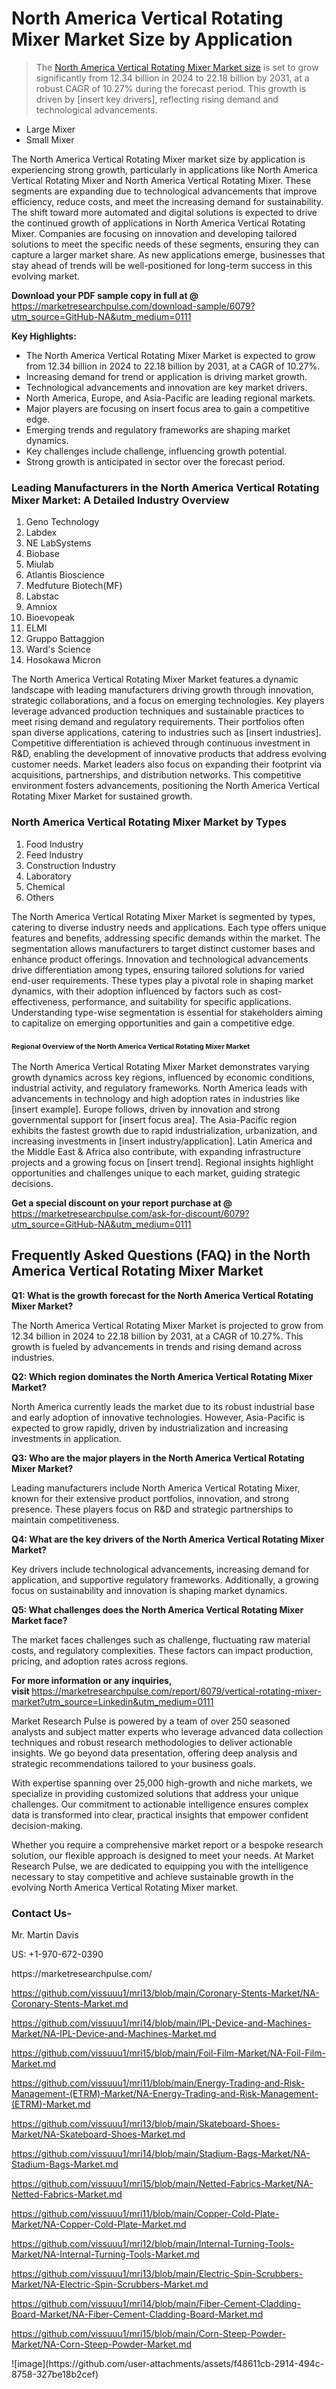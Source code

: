 <h1>North America Vertical Rotating Mixer Market&nbsp;Size by Application</h1><blockquote><p>The <a href="https://marketresearchpulse.com/download-sample/6079?utm_source=GitHub-NA&amp;utm_medium=0111">North America Vertical Rotating Mixer Market size</a> is set to grow significantly from 12.34 billion in 2024 to 22.18 billion by 2031, at a robust CAGR of 10.27% during the forecast period. This growth is driven by [insert key drivers], reflecting rising demand and technological advancements.</p></blockquote><ul><li>Large Mixer<li> Small Mixer</li></ul><p>The North America Vertical Rotating Mixer market size by application is experiencing strong growth, particularly in applications like North America Vertical Rotating Mixer and North America Vertical Rotating Mixer. These segments are expanding due to technological advancements that improve efficiency, reduce costs, and meet the increasing demand for sustainability. The shift toward more automated and digital solutions is expected to drive the continued growth of applications in North America Vertical Rotating Mixer. Companies are focusing on innovation and developing tailored solutions to meet the specific needs of these segments, ensuring they can capture a larger market share. As new applications emerge, businesses that stay ahead of trends will be well-positioned for long-term success in this evolving market.</p><p><strong>Download your PDF sample copy in full at @ </strong><a href="https://marketresearchpulse.com/download-sample/6079?utm_source=GitHub-NA&amp;utm_medium=0111">https://marketresearchpulse.com/download-sample/6079?utm_source=GitHub-NA&amp;utm_medium=0111</a></p><p><strong>Key Highlights: </strong></p><ul><li>The North America Vertical Rotating Mixer Market is expected to grow from 12.34 billion in 2024 to 22.18 billion by 2031, at a CAGR of 10.27%.</li><li>Increasing demand for trend or application is driving market growth.</li><li>Technological advancements and innovation are key market drivers.</li><li>North America, Europe, and Asia-Pacific are leading regional markets.</li><li>Major players are focusing on insert focus area to gain a competitive edge.</li><li>Emerging trends and regulatory frameworks are shaping market dynamics.</li><li>Key challenges include challenge, influencing growth potential.</li><li>Strong growth is anticipated in sector over the forecast period.</li></ul><h3>Leading Manufacturers in the North America Vertical Rotating Mixer Market: A Detailed Industry Overview</h3><ol><li>Geno Technology</li><li>Labdex</li><li>NE LabSystems</li><li>Biobase</li><li>Miulab</li><li>Atlantis Bioscience</li><li>Medfuture Biotech(MF)</li><li>Labstac</li><li>Amniox</li><li>Bioevopeak</li><li>ELMI</li><li>Gruppo Battaggion</li><li>Ward's Science</li><li>Hosokawa Micron</li></ol><div class="flex max-w-full flex-col flex-grow"><div class="min-h-8 text-message flex w-full flex-col items-end gap-2 whitespace-normal break-words [.text-message+&amp;]:mt-5" dir="auto" data-message-author-role="assistant" data-message-id="fd8432e4-4910-450d-b182-61b7bfb0a01f" data-message-model-slug="gpt-4o"><div class="flex w-full flex-col gap-1 empty:hidden first:pt-[3px]"><div class="markdown prose w-full break-words dark:prose-invert light"><p>The North America Vertical Rotating Mixer Market features a dynamic landscape with leading manufacturers driving growth through innovation, strategic collaborations, and a focus on emerging technologies. Key players leverage advanced production techniques and sustainable practices to meet rising demand and regulatory requirements. Their portfolios often span diverse applications, catering to industries such as [insert industries]. Competitive differentiation is achieved through continuous investment in R&amp;D, enabling the development of innovative products that address evolving customer needs. Market leaders also focus on expanding their footprint via acquisitions, partnerships, and distribution networks. This competitive environment fosters advancements, positioning the North America Vertical Rotating Mixer Market for sustained growth.</p></div></div></div></div><h3>North America Vertical Rotating Mixer Market by Types</h3><ol><li>Food Industry<li> Feed Industry<li> Construction Industry<li> Laboratory<li> Chemical<li> Others</li></ol><div class="flex max-w-full flex-col flex-grow"><div class="min-h-8 text-message flex w-full flex-col items-end gap-2 whitespace-normal break-words [.text-message+&amp;]:mt-5" dir="auto" data-message-author-role="assistant" data-message-id="084470be-0bb7-4664-bddf-5156b4f41249" data-message-model-slug="gpt-4o-mini"><div class="flex w-full flex-col gap-1 empty:hidden first:pt-[3px]"><div class="markdown prose w-full break-words dark:prose-invert light"><p>The North America Vertical Rotating Mixer Market is segmented by types, catering to diverse industry needs and applications. Each type offers unique features and benefits, addressing specific demands within the market. The segmentation allows manufacturers to target distinct customer bases and enhance product offerings. Innovation and technological advancements drive differentiation among types, ensuring tailored solutions for varied end-user requirements. These types play a pivotal role in shaping market dynamics, with their adoption influenced by factors such as cost-effectiveness, performance, and suitability for specific applications. Understanding type-wise segmentation is essential for stakeholders aiming to capitalize on emerging opportunities and gain a competitive edge.</p></div></div></div></div><h3><span style="font-size: 11px;">Regional Overview of the North America Vertical Rotating Mixer Market</span></h3><div class="flex max-w-full flex-col flex-grow"><div class="min-h-8 text-message flex w-full flex-col items-end gap-2 whitespace-normal break-words [.text-message+&amp;]:mt-5" dir="auto" data-message-author-role="assistant" data-message-id="e9038762-ce64-4e30-91c9-9bd413514231" data-message-model-slug="gpt-4o-mini"><div class="flex w-full flex-col gap-1 empty:hidden first:pt-[3px]"><div class="markdown prose w-full break-words dark:prose-invert light"><p>The North America Vertical Rotating Mixer Market demonstrates varying growth dynamics across key regions, influenced by economic conditions, industrial activity, and regulatory frameworks. North America leads with advancements in technology and high adoption rates in industries like [insert example]. Europe follows, driven by innovation and strong governmental support for [insert focus area]. The Asia-Pacific region exhibits the fastest growth due to rapid industrialization, urbanization, and increasing investments in [insert industry/application]. Latin America and the Middle East &amp; Africa also contribute, with expanding infrastructure projects and a growing focus on [insert trend]. Regional insights highlight opportunities and challenges unique to each market, guiding strategic decisions.</p></div></div></div></div><p><strong>Get a special discount on your report purchase at @ </strong><a href="https://marketresearchpulse.com/ask-for-discount/6079?utm_source=GitHub-NA&amp;utm_medium=0111">https://marketresearchpulse.com/ask-for-discount/6079?utm_source=GitHub-NA&amp;utm_medium=0111</a></p><h2>Frequently Asked Questions (FAQ) in the North America Vertical Rotating Mixer Market</h2><p><strong>Q1: What is the growth forecast for the North America Vertical Rotating Mixer Market?</strong></p><p>The North America Vertical Rotating Mixer Market is projected to grow from 12.34 billion in 2024 to 22.18 billion by 2031, at a CAGR of 10.27%. This growth is fueled by advancements in trends and rising demand across industries.</p><p><strong>Q2: Which region dominates the North America Vertical Rotating Mixer Market?</strong></p><p>North America currently leads the market due to its robust industrial base and early adoption of innovative technologies. However, Asia-Pacific is expected to grow rapidly, driven by industrialization and increasing investments in application.</p><p><strong>Q3: Who are the major players in the North America Vertical Rotating Mixer Market?</strong></p><p>Leading manufacturers include North America Vertical Rotating Mixer, known for their extensive product portfolios, innovation, and strong presence. These players focus on R&amp;D and strategic partnerships to maintain competitiveness.</p><p><strong>Q4: What are the key drivers of the North America Vertical Rotating Mixer Market?</strong></p><p>Key drivers include technological advancements, increasing demand for application, and supportive regulatory frameworks. Additionally, a growing focus on sustainability and innovation is shaping market dynamics.</p><p><strong>Q5: What challenges does the North America Vertical Rotating Mixer Market face?</strong></p><p>The market faces challenges such as challenge, fluctuating raw material costs, and regulatory complexities. These factors can impact production, pricing, and adoption rates across regions.</p><p><strong>For more information or any inquiries, visit&nbsp;</strong><a href="https://marketresearchpulse.com/report/6079/vertical-rotating-mixer-market?utm_source=Linkedin&utm_medium=0111">https://marketresearchpulse.com/report/6079/vertical-rotating-mixer-market?utm_source=Linkedin&utm_medium=0111</a></p><p>Market Research Pulse is powered by a team of over 250 seasoned analysts and subject matter experts who leverage advanced data collection techniques and robust research methodologies to deliver actionable insights. We go beyond data presentation, offering deep analysis and strategic recommendations tailored to your business goals.</p><p>With expertise spanning over 25,000 high-growth and niche markets, we specialize in providing customized solutions that address your unique challenges. Our commitment to actionable intelligence ensures complex data is transformed into clear, practical insights that empower confident decision-making.</p><p>Whether you require a comprehensive market report or a bespoke research solution, our flexible approach is designed to meet your needs. At Market Research Pulse, we are dedicated to equipping you with the intelligence necessary to stay competitive and achieve sustainable growth in the evolving North America Vertical Rotating Mixer market.</p><h3><strong>Contact Us-</strong></h3><p>Mr. Martin Davis</p><p>US: +1-970-672-0390</p><p>https://marketresearchpulse.com/</p><p><a href="https://github.com/vissuuu1/mri13/blob/main/Coronary-Stents-Market/NA-Coronary-Stents-Market.md">https://github.com/vissuuu1/mri13/blob/main/Coronary-Stents-Market/NA-Coronary-Stents-Market.md</a></p><p><a href="https://github.com/vissuuu1/mri14/blob/main/IPL-Device-and-Machines-Market/NA-IPL-Device-and-Machines-Market.md">https://github.com/vissuuu1/mri14/blob/main/IPL-Device-and-Machines-Market/NA-IPL-Device-and-Machines-Market.md</a></p><p><a href="https://github.com/vissuuu1/mri15/blob/main/Foil-Film-Market/NA-Foil-Film-Market.md">https://github.com/vissuuu1/mri15/blob/main/Foil-Film-Market/NA-Foil-Film-Market.md</a></p><p><a href="https://github.com/vissuuu1/mri11/blob/main/Energy-Trading-and-Risk-Management-(ETRM)-Market/NA-Energy-Trading-and-Risk-Management-(ETRM)-Market.md">https://github.com/vissuuu1/mri11/blob/main/Energy-Trading-and-Risk-Management-(ETRM)-Market/NA-Energy-Trading-and-Risk-Management-(ETRM)-Market.md</a></p><p><a href="https://github.com/vissuuu1/mri13/blob/main/Skateboard-Shoes-Market/NA-Skateboard-Shoes-Market.md">https://github.com/vissuuu1/mri13/blob/main/Skateboard-Shoes-Market/NA-Skateboard-Shoes-Market.md</a></p><p><a href="https://github.com/vissuuu1/mri14/blob/main/Stadium-Bags-Market/NA-Stadium-Bags-Market.md">https://github.com/vissuuu1/mri14/blob/main/Stadium-Bags-Market/NA-Stadium-Bags-Market.md</a></p><p><a href="https://github.com/vissuuu1/mri15/blob/main/Netted-Fabrics-Market/NA-Netted-Fabrics-Market.md">https://github.com/vissuuu1/mri15/blob/main/Netted-Fabrics-Market/NA-Netted-Fabrics-Market.md</a></p><p><a href="https://github.com/vissuuu1/mri11/blob/main/Copper-Cold-Plate-Market/NA-Copper-Cold-Plate-Market.md">https://github.com/vissuuu1/mri11/blob/main/Copper-Cold-Plate-Market/NA-Copper-Cold-Plate-Market.md</a></p><p><a href="https://github.com/vissuuu1/mri12/blob/main/Internal-Turning-Tools-Market/NA-Internal-Turning-Tools-Market.md">https://github.com/vissuuu1/mri12/blob/main/Internal-Turning-Tools-Market/NA-Internal-Turning-Tools-Market.md</a></p><p><a href="https://github.com/vissuuu1/mri13/blob/main/Electric-Spin-Scrubbers-Market/NA-Electric-Spin-Scrubbers-Market.md">https://github.com/vissuuu1/mri13/blob/main/Electric-Spin-Scrubbers-Market/NA-Electric-Spin-Scrubbers-Market.md</a></p><p><a href="https://github.com/vissuuu1/mri14/blob/main/Fiber-Cement-Cladding-Board-Market/NA-Fiber-Cement-Cladding-Board-Market.md">https://github.com/vissuuu1/mri14/blob/main/Fiber-Cement-Cladding-Board-Market/NA-Fiber-Cement-Cladding-Board-Market.md</a></p><p><a href="https://github.com/vissuuu1/mri15/blob/main/Corn-Steep-Powder-Market/NA-Corn-Steep-Powder-Market.md">https://github.com/vissuuu1/mri15/blob/main/Corn-Steep-Powder-Market/NA-Corn-Steep-Powder-Market.md</a></p>
![image](https://github.com/user-attachments/assets/f48611cb-2914-494c-8758-327be18b2cef)

